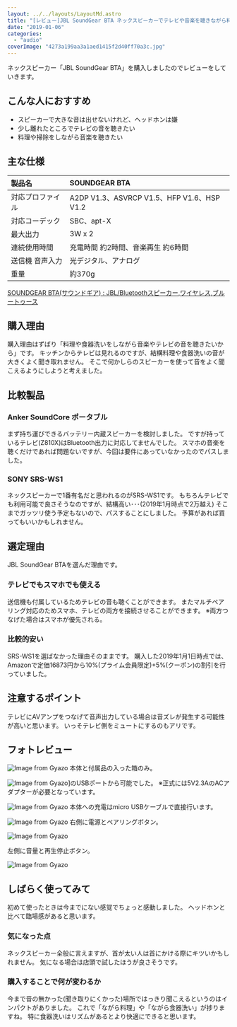 ```yaml
---
layout: ../../layouts/LayoutMd.astro
title: "[レビュー]JBL SoundGear BTA ネックスピーカーでテレビや音楽を聴きながら料理や食器洗いをやると捗る！"
date: "2019-01-06"
categories: 
  - "audio"
coverImage: "4273a199aa3a1aed1415f2d40ff70a3c.jpg"
---
```


ネックスピーカー「JBL SoundGear BTA」を購入しましたのでレビューをしていきます。

<div data-vc_mylinkbox_id="889318576"></div>

## こんな人におすすめ

- スピーカーで大きな音は出せないけれど、ヘッドホンは嫌
- 少し離れたところでテレビの音を聴きたい
- 料理や掃除をしながら音楽を聴きたい

## 主な仕様

| 製品名 | SOUNDGEAR BTA |
| :-- | :-- |
| 対応プロファイル | A2DP V1.3、ASVRCP V1.5、HFP V1.6、HSP V1.2 |
| 対応コーデック | SBC、apt-X |
| 最大出力 | 3W x 2 |
| 連続使用時間 | 充電時間 約2時間、音楽再生 約6時間 |
| 送信機 音声入力 | 光デジタル、アナログ |
| 重量 | 約370g |

[SOUNDGEAR BTA\(サウンドギア\) : JBL/Bluetoothスピーカー,ワイヤレス,ブルートゥース](https://jp.jbl.com/JBL+SOUNDGEAR+BTA.html)

## 購入理由

購入理由はずばり「料理や食器洗いをしながら音楽やテレビの音を聴きたいから」です。 キッチンからテレビは見れるのですが、結構料理や食器洗いの音が大きくよく聞き取れません。 そこで何かしらのスピーカーを使って音をよく聞こえるようにしようと考えました。

## 比較製品

### Anker SoundCore ポータブル

まず持ち運びできるバッテリー内蔵スピーカーを検討しました。 ですが持っているテレビ(Z810X)はBluetooth出力に対応してませんでした。 スマホの音楽を聴くだけであれば問題ないですが、今回は要件にあっていなかったのでパスしました。

<div data-vc_mylinkbox_id="889318577"></div>

### SONY SRS-WS1

ネックスピーカーで1番有名だと思われるのがSRS-WS1です。 もちろんテレビでも利用可能で良さそうなのですが、結構高い･･･(2019年1月時点で2万越え) そこまでガッツリ使う予定もないので、パスすることにしました。 予算があれば買ってもいいかもしれません。

<div data-vc_mylinkbox_id="889318579"></div>

## 選定理由

JBL SoundGear BTAを選んだ理由です。

### テレビでもスマホでも使える

送信機も付属しているためテレビの音も聴くことができます。 またマルチペアリング対応のためスマホ、テレビの両方を接続させることができます。 ※両方つなげた場合はスマホが優先される。

### 比較的安い

SRS-WS1を選ばなかった理由そのままです。 購入した2019年1月1日時点では、Amazonで定価16873円から10%(プライム会員限定)+5%(クーポン)の割引を行っていました。

## 注意するポイント

テレビにAVアンプをつなげて音声出力している場合は音ズレが発生する可能性が高いと思います。 いっそテレビ側をミュートにするのもアリです。

## フォトレビュー

![Image from Gyazo](/archive/images/aecf9a50689a99d5d5ccc674d267968f.jpg)
本体と付属品の入った箱のみ。

![Image from Gyazo](/archive/images/39d659133709f3a534efbfed61a242e2.jpg)]のUSBポートから可能でした。 ※正式には5V2.3AのACアダプターが必要となっています。

![Image from Gyazo](/archive/images/25feb2aec32b5933153a499e0f385e42.jpg)
本体への充電はmicro USBケーブルで直接行います。

![Image from Gyazo](/archive/images/119303e21c3ad61a6659ba3c2af97f80.jpg)
右側に電源とペアリングボタン。

![Image from Gyazo](/archive/images/fc8a61e6df81b374bca1faeb50a11bd6.jpg)

左側に音量と再生停止ボタン。

![Image from Gyazo](/archive/images/4273a199aa3a1aed1415f2d40ff70a3c.jpg)

## しばらく使ってみて

初めて使ったときは今までにない感覚でちょっと感動しました。 ヘッドホンと比べて臨場感があると思います。

### 気になった点

ネックスピーカー全般に言えますが、首が太い人は首にかける際にキツいかもしれません。 気になる場合は店頭で試したほうが良さそうです。

### 購入することで何が変わるか

今まで音の無かった(聞き取りにくかった)場所ではっきり聞こえるというのはインパクトがありました。 これで「ながら料理」や「ながら食器洗い」が捗りますね。 特に食器洗いはリズムがあるとより快適にできると思います。

<div data-vc_mylinkbox_id="889318576"></div>
